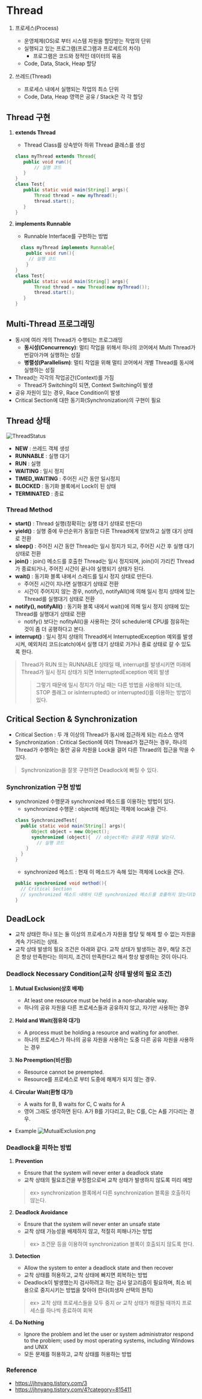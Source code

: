 # Thread
1. 프로세스(Process)
    * 운영체제(OS)로 부터 시스템 자원을 할당받는 작업의 단위
    * 실행되고 있는 프로그램(프로그램과 프로세트의 차이)
      * 프로그램은 코드와 정적인 데이터의 묶음
    * Code, Data, Stack, Heap 할당

2. 쓰레드(Thread)
    * 프로세스 내에서 실행되는 작업의 최소 단위
    * Code, Data, Heap 영역은 공유 / Stack은 각 각 할당

## Thread 구현 
1. **extends Thread**
    * Thread Class를 상속받아 하위 Thread 클래스를 생성
    ```java
    class myThread extends Thread{
       public void run(){
           // 실행 코드
       }
    }
    class Test{
       public static void main(String[] args){
           Thread thread = new myThread();
           thread.start();
       }     
    }
    ``` 

2. **implements Runnable**
    * Runnable Interface를 구현하는 방법
    ```java
      class myThread implements Runnable{
        public void run(){
         // 실행 코드
        }
    }
    class Test{
       public static void main(String[] args){
           Thread thread = new Thread(new myThread());
           thread.start();
       }     
    }   
    ```     

## Multi-Thread 프로그래밍
* 동시에 여러 개의 Thread가 수행되는 프로그래밍
    * **동시성(Concurrency)**: 멀티 작업을 위해서 하나의 코어에서 Multi Thread가 번갈아가며 실행하는 성질
    * **병렬성(Parallelism)**: 멀티 작업을 위해 멀티 코어에서 개별 Thread를 동시에 실행하는 성질
* Thread는 각각의 작업공간(Context)를 가짐
    * Thread가 Switching이 되면, Context Switching이 발생
* 공유 자원이 있는 경우, Race Condition이 발생
* Critical Section에 대한 동기화(Synchronization)의 구현이 필요

## Thread 상태
![ThreadStatus](ThreadStatus.jpg)
* **NEW** : 쓰레드 객체 생성
* **RUNNABLE** : 실행 대기
* **RUN** : 실행
* **WAITING** : 일시 정지
* **TIMED_WAITING** : 주어진 시간 동안 일시정지
* **BLOCKED** : 동기화 블록에서 Lock이 된 상태
* **TERMINATED** : 종료

### Thread Method
* **start()** : Thread 실행(정확히는 실행 대기 상태로 만든다)
* **yield()** : 실행 중에 우선순위가 동일한 다른 Thread에게 양보하고 실행 대기 상태로 전환
* **sleep()** : 주어진 시간 동안 Thread는 일시 정지가 되고, 주어진 시간 후 실행 대기 상태로 전환
* **join()** : join() 메소드를 호출한 Thread는 일시 정지되며, join()이 가리킨 Thread가 종료되거나, 주어진 시간이 끝나야 실행되기 상태가 된다.
* **wait()** : 동기화 블록 내에서 스레드를 일시 정지 상태로 만든다.
    * 주어진 시간이 지나면 실행대기 상태로 전환
    * 시간이 주어지지 않는 경우, notify(), notifyAll()에 의해 일시 정지 상태에 있는 Thread를 실행대기 상태로 전환
* **notify(), notifyAll()** : 동기화 블록 내에서 wait()에 의해 일시 정지 상태에 있는 Thread를 실행대기 상태로 전환
    * notify() 보다는 nofityAll()을 사용하는 것이 scheduler에 CPU를 점유하는 것이 좀 더 공평하다고 본다.
* **interrupt()** : 일시 정지 상태의 Thread에서 InterruptedException 예외를 발생시켜, 예외처리 코드(catch)에서
실행 대기 상태로 가거나 종료 상태로 갈 수 있도록 한다.
> Thread가 RUN 또는 RUNNABLE 상태일 때, interrupt를 발생시키면 미래에 Thread가 일시 정지 상태가 되면 InterruptedException 예외 발생
>> 그렇기 때문에 일시 정지가 아닐 때는 다른 방법을 사용해야 되는데, STOP 플래그 or isInterrupted() or interrupted()를 이용하는 방법이 있다.

## Critical Section & Synchronization
* Critical Section : 두 개 이상의 Thread가 동시에 접근하게 되는 리소스 영역
* Synchronization : Critical Section에 여러 Thread가 접근하는 경우, 하나의 Thread가 수행하는 동안 공유 자원을 Lock을 걸어
 다른 Thraed의 접근을 막을 수 있다.
> Synchronization을 잘못 구현하면 Deadlock에 빠질 수 있다.

### Synchronization 구현 방법
* synchronized 수행문과 synchronized 메소드를 이용하는 방법이 있다.
    * synchronized 수행문 : object에 해당되는 객체에 locak을 건다.
    ```java
    class SynchronizedTest{
      public static void main(String[] args){ 
          Object object = new Object();
          synchronized (object){  // object에는 공유할 자원을 넣는다.
            // 실행 코드
        }
      } 
    }
    ``` 
    * synchronized 메소드 : 현재 이 메소드가 속해 있는 객체에 Lock을 건다.
    ```java
    public synchronized void method(){
      // Critical Section
      // synchronized 메소드 내에서 다른 synchronized 메소드를 호출하지 않는다(Deadlock 방지)
    }
    ```



## DeadLock
* 교착 상태란 하나 또는 둘 이상의 프로세스가 자원을 할당 및 해제 할 수 없는 자원을 계속 기다리는 상태. 
* 교착 상태 발생의 필요 조건은 아래와 같다. 교착 상태가 발생하는 경우, 해당 조건은 항상 만족한다는 의미지, 조건이 만족한다고 해서 항상 발생하는 것이 아니다. 

### Deadlock Necessary Condition(교착 상태 발생의 필요 조건)
1. **Mutual Exclusion(상호 배제)**
    * At least one resource must be held in a non-sharable way.
    * 하나의 공유 자원을 다른 프로세스들과 공유하지 않고, 자기만 사용하는 경우
    
2. **Hold and Wait(점유와 대기)**
    * A process must be holding a resource and waiting for another.
    * 하나의 프로세스가 하나의 공유 자원을 사용하는 도중 다른 공유 자원을 사용하는 경우
    
3. **No Preemption(비선점)**
    * Resource cannot be preempted.
    * Resource를 프로세스로 부터 도중에 해체가 되지 않는 경우.
    
4. **Circular Wait(환형 대기)**
    * A waits for B, B waits for C, C waits for A
    * 영어 그래도 생각하면 된다. A가 B를 기다리고, B는 C를, C는 A를 기다리는 경우.

* Example
![MutualExclusion.png](MutualExclusion.png)
    
### Deadlock을 피하는 방법
1. **Prevention**
    * Ensure that the system will never enter a deadlock state
    * 교착 상태의 필요조건을 부정함으로써 교착 상태가 발생하지 않도록 미리 예방
    > ex> synchronization 블록에서 다른 synchronization 블록을 호출하지 않는다.

2. **Deadlock Avoidance**
    * Ensure that the system will never enter an unsafe state
    * 교착 상태 가능성을 배제하지 않고, 적절히 피해나가는 방법
    > ex> 조건문 등을 이용하여 synchronization 블록이 호출되지 않도록 한다.
    
3. **Detection**
    * Allow the system to enter a deadlock state and then recover
    * 교착 상태를 허용하고, 교착 상태에 빠지면 회복하는 방법
    * Deadlock이 발생했는지 검사하려고 하는 검사 알고리즘이 필요하며, 최소 비용으로 중지시키는 방법을 찾아야 한다(희생자 선택의 원칙)
    > ex> 교착 상태 프로세스들을 모두 중지 or 교착 상태가 해결될 때까지 프로세스를 하나씩 종료하여 회복
 
4. **Do Nothing**
    * Ignore the problem and let the user or system administrator respond to the problem; used by most
    operating systems, including Windows and UNIX
    * 모든 문제를 허용하고, 교착 상태를 허용하는 방법




### Reference
* https://jhnyang.tistory.com/3
* https://jhnyang.tistory.com/4?category=815411
